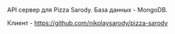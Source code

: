 API сервер для Pizza Sarody.
База данных - MongoDB.

Клиент - https://github.com/nikolaysarody/pizza-sarody